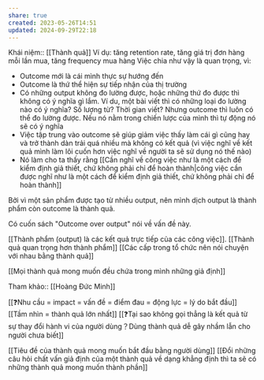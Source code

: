 ```yaml
---
share: true
created: 2023-05-26T14:51
updated: 2024-09-29T22:18
---
```

Khái niệm:: [[Thành quả]]
Ví dụ: tăng retention rate, tăng giá trị đơn hàng mỗi lần mua, tăng frequency mua hàng
Việc chia như vậy là quan trọng, vì:
- Outcome mới là cái mình thực sự hướng đến
- Outcome là thứ thể hiện sự tiếp nhận của thị trường
- Có những output không đo lường được, hoặc những thứ đo được thì không có ý nghĩa gì lắm. Ví du, một bài viết thì có những loại đo lường nào có ý nghĩa? Số lượng từ? Thời gian viết? Nhưng outcome thì luôn có thể đo lường được. Nếu nó nằm trong chiến lược của mình thì tự động nó sẽ có ý nghĩa
- Việc tập trung vào outcome sẽ giúp giảm việc thấy làm cái gì cũng hay và trở thành dàn trải quá nhiều mà không có kết quả (vì việc nghĩ về kết quả mình làm lôi cuốn hơn việc nghĩ về người ta sẽ sử dụng nó thế nào) 
- Nó làm cho ta thấy rằng [[Cần nghĩ về công việc như là một cách để kiểm định giả thiết, chứ không phải chỉ để hoàn thành|công việc cần được nghĩ như là một cách để kiểm định giả thiết, chứ không phải chỉ để hoàn thành]]

Bởi vì một sản phẩm được tạo từ nhiều output, nên mình dịch output là thành phẩm còn outcome là thành quả. 

Có cuốn sách "Outcome over output" nói về vấn đề này. 

[[Thành phẩm (output) là các kết quả trực tiếp của các công việc]]. [[Thành quả quan trọng hơn thành phẩm]]
[[Các cấp trong tổ chức nên nói chuyện với nhau bằng thành quả]]

[[Mọi thành quả mong muốn đều chứa trong mình những giả định]]

Tham khảo:: [[Hoàng Đức Minh]]

[[❓Nhu cầu = impact = vấn đề = điểm đau = động lực = lý do bắt đầu]]
[[Tầm nhìn = thành quả lớn nhất]]
[[❓Tại sao không gọi thẳng là kết quả từ sự thay đổi hành vi của người dùng？Dùng thành quả dễ gây nhầm lẫn cho người chưa biết]] 

[[Tiêu đề của thành quả mong muốn bắt đầu bằng người dùng]] 
[[Đổi những câu hỏi chất vấn giả định của một thành quả về dạng khẳng định thì ta sẽ có những thành quả mong muốn thành phần]]